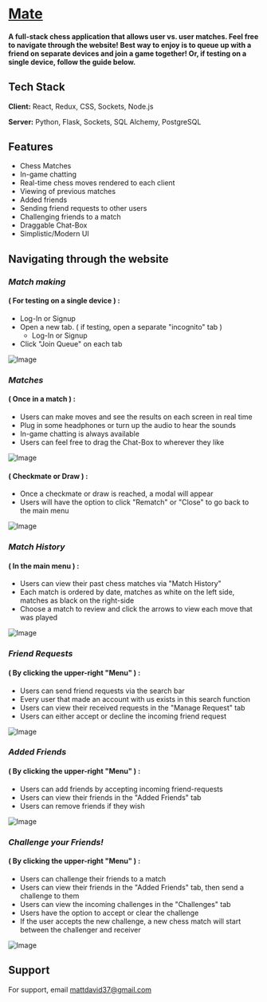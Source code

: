 
# [Mate](https://mate-project.onrender.com)

#### A full-stack chess application that allows user vs. user matches. Feel free to navigate through the website! Best way to enjoy is to queue up with a friend on separate devices and join a game together! Or, if testing on a single device, follow the guide below.

## Tech Stack

**Client:** React, Redux, CSS, Sockets, Node.js

**Server:** Python, Flask, Sockets, SQL Alchemy, PostgreSQL



## Features
- Chess Matches
- In-game chatting
- Real-time chess moves rendered to each client
- Viewing of previous matches
- Added friends
- Sending friend requests to other users
- Challenging friends to a match
- Draggable Chat-Box
- Simplistic/Modern UI

## Navigating through the website

### *Match making*
#### ( For testing on a single device ) : 
- Log-In or Signup     
- Open a new tab. ( if testing, open a separate "incognito" tab )
    - Log-In or Signup
- Click "Join Queue" on each tab    

![Image](https://cdn.discordapp.com/attachments/1138901705564622991/1138902230775382067/image.png)



### *Matches*
#### ( Once in a match ) : 
- Users can make moves and see the results on each screen in real time
- Plug in some headphones or turn up the audio to hear the sounds
- In-game chatting is always available
- Users can feel free to drag the Chat-Box to wherever they like 

![Image](https://cdn.discordapp.com/attachments/1016893880307814430/1138255318741155950/image.png)

#### ( Checkmate or Draw ) : 
- Once a checkmate or draw is reached, a modal will appear
- Users will have the option to click "Rematch" or "Close" to go back to the main menu

![Image](https://media.discordapp.net/attachments/1016893880307814430/1138260568898289795/image.png)


### *Match History*
#### ( In the main menu ) : 
- Users can view their past chess matches via "Match History"
- Each match is ordered by date, matches as white on the left side, matches as black on the right-side
- Choose a match to review and click the arrows to view each move that was played

![Image](https://cdn.discordapp.com/attachments/1138901705564622991/1138902794796015626/image.png)


### *Friend Requests*
#### ( By clicking the upper-right "Menu" ) : 
- Users can send friend requests via the search bar
- Every user that made an account with us exists in this search function
- Users can view their received requests in the "Manage Request" tab
- Users can either accept or decline the incoming friend request

![Image](https://cdn.discordapp.com/attachments/1138901705564622991/1138903302684287157/image.png)


### *Added Friends*
#### ( By clicking the upper-right "Menu" ) : 
- Users can add friends by accepting incoming friend-requests
- Users can view their friends in the "Added Friends" tab
- Users can remove friends if they wish

![Image](https://cdn.discordapp.com/attachments/1138901705564622991/1138903677042688000/image.png)

### *Challenge your Friends!*
#### ( By clicking the upper-right "Menu" ) : 
- Users can challenge their friends to a match
- Users can view their friends in the "Added Friends" tab, then send a challenge to them
- Users can view the incoming challenges in the "Challenges" tab
- Users have the option to accept or clear the challenge
- If the user accepts the new challenge, a new chess match will start between the challenger and receiver

![Image](https://cdn.discordapp.com/attachments/1138901705564622991/1138904085488222318/image.png)

## Support

For support, email mattdavid37@gmail.com
